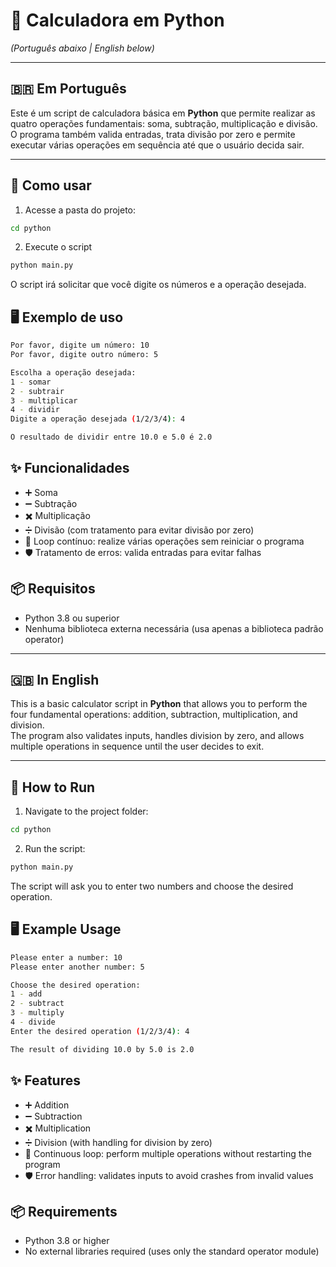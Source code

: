 # 🧮 Calculadora em Python

*(Português abaixo | English below)*

---

## 🇧🇷 Em Português

Este é um script de calculadora básica em **Python** que permite realizar as quatro operações fundamentais: soma, subtração, multiplicação e divisão.  
O programa também valida entradas, trata divisão por zero e permite executar várias operações em sequência até que o usuário decida sair.

---

## 🚀 Como usar

1. Acesse a pasta do projeto:
```bash
cd python
```

 2. Execute o script
```bash
python main.py
```   
O script irá solicitar que você digite os números e a operação desejada.

## 🖥️ Exemplo de uso

```bash
Por favor, digite um número: 10
Por favor, digite outro número: 5

Escolha a operação desejada:
1 - somar
2 - subtrair
3 - multiplicar
4 - dividir
Digite a operação desejada (1/2/3/4): 4

O resultado de dividir entre 10.0 e 5.0 é 2.0
```

## ✨ Funcionalidades
- ➕ Soma
- ➖ Subtração
- ✖️ Multiplicação
- ➗ Divisão (com tratamento para evitar divisão por zero)
- 🔄 Loop contínuo: realize várias operações sem reiniciar o programa
- 🛡️ Tratamento de erros: valida entradas para evitar falhas

## 📦 Requisitos

- Python 3.8 ou superior
- Nenhuma biblioteca externa necessária (usa apenas a biblioteca padrão operator)

---
## 🇬🇧 In English
This is a basic calculator script in **Python** that allows you to perform the four fundamental operations: addition, subtraction, multiplication, and division.  
The program also validates inputs, handles division by zero, and allows multiple operations in sequence until the user decides to exit.

---

## 🚀 How to Run

1. Navigate to the project folder:
```bash
cd python
```
   
2. Run the script:
```bash
python main.py
```
   
The script will ask you to enter two numbers and choose the desired operation.

## 🖥️ Example Usage
```bash
Please enter a number: 10
Please enter another number: 5

Choose the desired operation:
1 - add
2 - subtract
3 - multiply
4 - divide
Enter the desired operation (1/2/3/4): 4

The result of dividing 10.0 by 5.0 is 2.0
```

## ✨ Features

- ➕ Addition
- ➖ Subtraction
- ✖️ Multiplication
- ➗ Division (with handling for division by zero)
- 🔄 Continuous loop: perform multiple operations without restarting the program
- 🛡️ Error handling: validates inputs to avoid crashes from invalid values
   

## 📦 Requirements

- Python 3.8 or higher
- No external libraries required (uses only the standard operator module)
